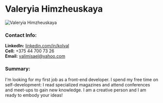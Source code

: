 # Valeryia Himzheuskaya  
    
![Valeryia Himzheuskaya](https://avatars0.githubusercontent.com/u/28706062?s=460&v=4)  
    
### Contact Info:  
**LinkedIn:** [linkedin.com/in/kolval](linkedin.com/in/kolval)  
**Cell:** +375 44 700 73 26  
**Email:** valimisael@yahoo.com  
  
### Summary:  
I'm looking for my first job as a front-end developer. I spend my free time on self-development: I read specialized magazines and attend conferences and meet-ups to gain new knowledge. I am a creative person and I am ready to embody your ideas!  

